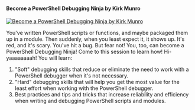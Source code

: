 ﻿#### Become a PowerShell Debugging Ninja by Kirk Munro

[![Become a PowerShell Debugging Ninja by Kirk Munro](https://i3.ytimg.com/vi/zhjU24hbYuI/hqdefault.jpg "Become a PowerShell Debugging Ninja by Kirk Munro")](https://www.youtube.com/watch?v=zhjU24hbYuI)

You've written PowerShell scripts or functions, and maybe packaged them up in a module. Then suddenly, when you least expect it, it shows up. It's red, and it's scary. You've hit a bug. But fear not! You, too, can become a PowerShell Debugging Ninja! Come to this session to learn how! Hi-yaaaaaaaah!
    You will learn:
1. "Soft" debugging skills that reduce or eliminate the need to work with a PowerShell debugger when it's not necessary.
2. "Hard" debugging skills that will help you get the most value for the least effort when working with the PowerShell debugger.
3.  Best practices and tips and tricks that increase reliability and efficiency when writing and debugging PowerShell scripts and modules.


